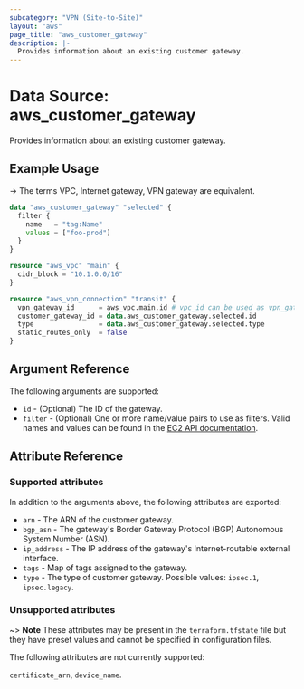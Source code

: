 ```yaml
---
subcategory: "VPN (Site-to-Site)"
layout: "aws"
page_title: "aws_customer_gateway"
description: |-
  Provides information about an existing customer gateway.
---
```


# Data Source: aws_customer_gateway

Provides information about an existing customer gateway.

## Example Usage

-> The terms VPC, Internet gateway, VPN gateway are equivalent.

```terraform
data "aws_customer_gateway" "selected" {
  filter {
    name   = "tag:Name"
    values = ["foo-prod"]
  }
}

resource "aws_vpc" "main" {
  cidr_block = "10.1.0.0/16"
}

resource "aws_vpn_connection" "transit" {
  vpn_gateway_id      = aws_vpc.main.id # vpc_id can be used as vpn_gateway_id
  customer_gateway_id = data.aws_customer_gateway.selected.id
  type                = data.aws_customer_gateway.selected.type
  static_routes_only  = false
}
```

## Argument Reference

The following arguments are supported:

* `id` - (Optional) The ID of the gateway.
* `filter` - (Optional) One or more name/value pairs to use as filters.
	Valid names and values can be found in the [EC2 API documentation][describe-customer-gateways].

## Attribute Reference

### Supported attributes

In addition to the arguments above, the following attributes are exported:

* `arn` - The ARN of the customer gateway.
* `bgp_asn` - The gateway's Border Gateway Protocol (BGP) Autonomous System Number (ASN).
* `ip_address` - The IP address of the gateway's Internet-routable external interface.
* `tags` - Map of tags assigned to the gateway.
* `type` - The type of customer gateway. Possible values: `ipsec.1`, `ipsec.legacy`.

### Unsupported attributes

~> **Note** These attributes may be present in the `terraform.tfstate` file but they have preset values and cannot be specified in configuration files.

The following attributes are not currently supported:

`certificate_arn`, `device_name`.

[describe-customer-gateways]: https://docs.cloud.croc.ru/en/api/ec2/customer_gateways/DescribeCustomerGateways.html
